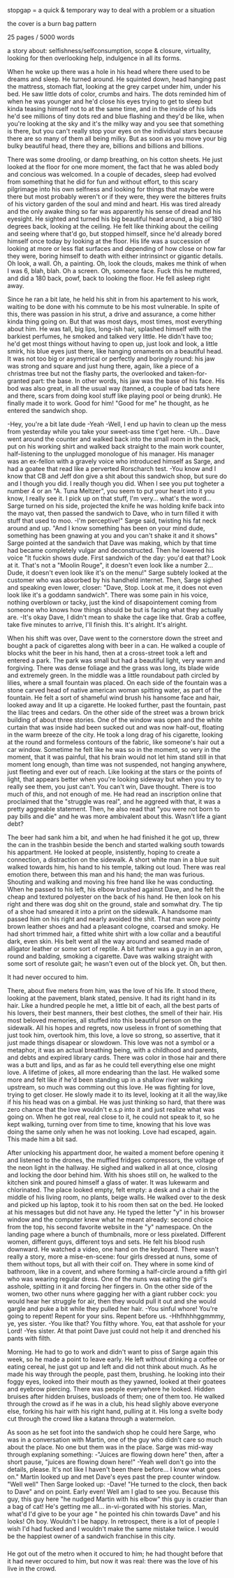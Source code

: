 stopgap = a quick & temporary way to deal with a problem or a situation

the cover is a burn bag pattern

25 pages / 5000 words

a story about: selfishness/selfconsumption, scope & closure, virtuality, looking for then overlooking help, indulgence in all its forms.

When he woke up there was a hole in his head where there used to be dreams and sleep. He turned around. He squinted down, head hanging past the mattress, stomach flat, looking at the grey carpet under him, under his bed. He saw little dots of color, crumbs and hairs. The dots reminded him of when he was younger and he'd close his eyes trying to get to sleep but kinda teasing himself not to at the same time, and in the inside of his lids he'd see millions of tiny dots red and blue flashing and they'd be like, when you're looking at the sky and it's the milky way and you see that something is there, but you can't really stop your eyes on the individual stars because there are so many of them all being milky. But as soon as you move your big bulky beautiful head, there they are, billions and billions and billions.

There was some drooling, or damp breathing, on his cotton sheets. He just looked at the floor for one more moment, the fact that he was abled body and concious was welcomed. In a couple of decades, sleep had evolved from something that he did for fun and without effort, to this scary pilgrimage into his own selfness and looking for things that maybe were there but most probably weren't or if they were, they were the bitteres fruits of his victory garden of the soul and mind and heart. His was tired already and the only awake thing so far was apparently his sense of dread and his eyesight. He sighted and turned his big beautiful head around, a big ol'180 degrees back, looking at the ceiling. He felt like thinking about the ceiling and seeing where that'd go, but stopped himself, since he'd already bored himself once today by looking at the floor. His life was a succession of looking at more or less flat surfaces and depending of how close or how far they were, boring himself to death with either intrinsinct or gigantic details. Oh look, a wall. Oh, a painting. Oh, look the clouds, makes me think of when I was 6, blah, blah. Oh a screen. Oh, someone face. Fuck this he muttered, and did a 180 back, powf, back to looking the floor. He fell asleep right away.

Since he ran a bit late, he held his shit in from his apartement to his work, waiting to be done with his commute to be his most vulnerable. In spite of this, there was passion in his strut, a drive and assurance, a come hither kinda thing going on. But that was most days, most times, most everything about him. He was tall, big lips, long-ish hair, splashed himself with the barkiest perfumes, he smoked and talked very little. He didn't have too; he'd get most things without having to open up, just look and look, a little smirk, his blue eyes just there, like hanging ornaments on a beautiful head. It was not too big or asymetrical or perfectly and boringly round: his jaw was strong and square and just hung there, again, like a piece of a christmas tree but not the flashy parts, the overlooked and taken-for-granted part: the base. In other words, his jaw was the base of his face. His bod was also great, in all the usual way (tanned, a couple of bad tats here and there, scars from doing kool stuff like playing pool or being drunk).
He finally made it to work. Good for him! "Good for me" he thought, as he entered the sandwich shop.

-Hey, you're a bit late dude
-Yeah
-Well, I end up havin to clean up the mess from yesterday while you take your sweet-ass time t'get here.
-Uh...
Dave went around the counter and walked back into the small room in the back, put on his working shirt and walked back straight to the main work counter, half-listening to the unplugged monologue of his manager. His manager was an ex-fellon with a gravely voice who introduced himself as Sarge, and had a goatee that read like a perverted Rorscharch test.
-You know and I know that CB and Jeff don give a shit about this sandwich shop, but sure do and I though you did. I really though you did. When I see you put togheter a number 4 or an "A. Tuna Meltzer", you seem to put your heart into it you know, I really see it. I pick up on that stuff, I'm very... what's the word...
Sarge turned on his side, projected the knife he was holding knife back into the mayo vat, then passed the sandwich to Dave, who in turn filled it with stuff that used to moo.
-I'm perceptive!" Sarge said, twisting his fat neck around and up. "And I know something has been on your mind dude, something has been gnawing at you and you can't shake it and it shows" Sarge pointed at the sandwich that Dave was making, which by that time had became completely vulgar and deconstructed. Then he lowered his voice "It fuckin shows dude. First sandwich of the day: you'd eat that? Look at it. That's not a "Moolin Rouge", it doesn't even look like a number 2... Dude, it doesn't even look like it's on the menu!" Sarge subtely looked at the customer who was absorbed by his handheld internet. Then, Sarge sighed and speaking even lower, closer: "Dave, Stop. Look at me, it does not even look like it's a goddamn sandwich". There was some pain in his voice, nothing overblown or tacky, just the kind of disapointement coming from someone who knows how things should be but is facing what they actually are.
-It's okay Dave, I didn't mean to shake the cage like that. Grab a coffee, take five minutes to arrive, I'll finish this. It's alright. It's alright.

When his shift was over, Dave went to the cornerstore down the street and bought a pack of cigarettes along with beer in a can. He walked a couple of blocks whit the beer in his hand, then at a cross-street took a left and entered a park. The park was small but had a beautiful light, very warm and forgiving. There was dense foliage and the grass was long, its blade wide and extremely green. In the middle was a little roundabout path circled by lilies, where a small fountain was placed. On each side of the fountain was a stone carved head of native american woman spitting water, as part of the fountain. He felt a sort of shameful wind brush his hansome face and hair, looked away and lit up a cigarette. He looked further, past the fountain, past the lilac trees and cedars. On the other side of the street was a brown brick building of about three stories. One of the window was open and the white curtain that was inside had been sucked out and was now half-out, floating in the warm breeze of the city. He took a long drag of his cigarette, looking at the round and formeless contours of the fabric, like someone's hair out a car window. Sometime he felt like he was so in the moment, so very in the moment, that it was painful, that his brain would not let him stand still in that moment long enough, than time was not suspended, not hanging anywhere, just fleeting and ever out of reach. Like looking at the stars or the points of light, that appears better when you're looking sideway but when you try to really see them, you just can't. You can't win, Dave thought. There is too much of _this_, and not enough of me. He had read an inscription online that proclaimed that the "struggle was real", and he aggreed with that, it was a pretty aggreable statement. Then, he also read that "you were not born to pay bills and die" and he was more ambivalent about this. Wasn't life a giant debt? 

The beer had sank him a bit, and when he had finished it he got up, threw the can in the trashbin beside the bench and started walking south towards his appartment. He looked at people, insistently, hoping to create a connection, a distraction on the sidewalk. A short white man in a blue suit walked towards him, his hand to his temple, talking out loud. There was real emotion there, between this man and his hand; the man was furious. Shouting and walking and moving his free hand like he was conducting. When he passed to his left, his elbow brushed against Dave, and he felt the cheap and textured polyester on the back of his hand. He then look on his right and there was dog shit on the ground, stale and somwhat dry. The tip of a shoe had smeared it into a print on the sidewalk. A handsome man passed him on his right and nearly avoided the shit. That man wore pointy brown leather shoes and had a pleasant cologne, coarsed and smoky. He had short trimmed hair, a fitted white shirt with a low collar and a beautiful dark, even skin. His belt went all the way around and seamed made of alligator leather or some sort of reptile. A bit further was a guy in an apron, round and balding, smoking a cigarette. Dave was walking straight with some sort of resolute gait; he wasn't even out of the block yet. Oh, but then.

It had never occured to him.

There, about five meters from him, was the love of his life. It stood there, looking at the pavement, blank stated, pensive. It had its right hand in its hair. Like a hundred people he met, a little bit of each, all the best parts of his lovers, their best manners, their best clothes, the smell of their hair. His most beloved memories, all stuffed into this beautiful person on the sidewalk. All his hopes and regrets, now useless in front of something that just took him, overtook him, this love, a love so strong, so assertive, that it just made things disapear or slowdown. This love was not a symbol or a metaphor, it was an actual breathing being, with a childhood and parents, and debts and expired library cards. There was color in those hair and there was a butt and lips, and as far as he could tell everything else one might love. A lifetime of jokes, all more endearing than the last. He walked some more and felt like if he'd been standing up in a shallow river walking upstream, so much was comming out this love. He was fighting for love, trying to get closer. He slowly made it to its level, looking at it all the way,like if his his head was on a gimbal. He was just thinking so hard, that there was zero chance that the love wouldn't e.s.p into it and just realize what was going on. When he got real, real close to it, he could not speak to it, so he kept walking, turning over from time to time, knowing that his love was doing the same only when he was not looking. Love had escaped, again. This made him a bit sad.

After unlocking his appartment door, he waited a moment before opening it and listened to the drones, the muffled fridges compressors, the voltage of the neon light in the hallway. He sighed and walked in all at once, closing and locking the door behind him. With his shoes still on, he walked to the kitchen sink and poured himself a glass of water. It was lukewarm and chlorinated. The place looked empty, felt empty: a desk and a chair in the middle of his living room, no plants, beige walls. He walked over to the desk and picked up his laptop, took it to his room then sat on the bed. He looked at his messages but did not have any. He typed the letter "y" in his browser window and the computer knew what he meant already: second choice from the top, his second favorite website in the "y" namespace. On the landing page where a bunch of thumbnails, more or less pixelated. Different women, different guys, different toys and sets. He felt his blood rush downward. He watched a video, one hand on the keyboard. There wasn't really a story, more a mise-en-scene: four girls dressed at nuns, some of them without tops, but all with their coif on. They where in some kind of bathroom, like in a covent, and where forming a half-circle around a fifth girl who was wearing regular dress. One of the nuns was eating the girl's asshole, spitting in it and forcing her fingers in. On the other side of the women, two other nuns where gagging her with a giant rubber cock: you would hear her struggle for air, then they would pull it out and she would gargle and puke a bit while they pulled her hair.
-You sinful whore! You're going to repent! Repent for your sins. Repent before us.
-Hhfhhhhggmmmy, ye, yes sister.
-You like that? You filthy whore. You, eat that asshole for your Lord!
-Yes sister.
At that point Dave just could not help it and drenched his pants with filth.

Morning. He had to go to work and didn't want to piss of Sarge again this week, so he made a point to leave early. He left without drinking a coffee or eating cereal, he just got up and left and did not think about much. As he made his way through the people, past them, brushing. he looking into their foggy eyes, looked into their mouth as they yawned, looked at their goatees and eyebrow piercing. There was people everywhere he looked. Hidden bruises after hidden bruises, busloads of them; one of them too. He walked through the crowd as if he was in a club, his head slighly above everyone else, forking his hair with his right hand, pulling at it. His long a svelte body cut through the crowd like a katana through a watermelon.

As soon as he set foot into the sandwich shop he could here Sarge, who was in a conversation with Martin, one of the guy who didn't care so much about the place. No one but them was in the place. Sarge was mid-way through explaning something:
-"Juices are flowing down here" then, after a short pause, "juices are flowing down here!"
-Yeah well don't go into the details, please. It's not like I haven't been there before... I know what goes on." Martin looked up and met Dave's eyes past the prep counter window. "Well well"
Then Sarge looked up:
-Dave! "He turned to the clock, then back to Dave" and on point. Early even! Well am I glad to see you. Because this guy, this guy here "he nudged Martin with his elbow" this guy is crazier than a bag of cat! He's getting me all... in-vi-gorated with his stories. Man, what'd I'd give to be your age " he pointed his chin towards Dave" and his looks! Oh boy. Wouldn't I be happy. In retrospect, there is a lot of people I wish I'd had fucked and I wouldn't make the same mistake twiice. I would be the happiest owner of a sandwich franchise in this city.


#####
He got out of the metro when it occured to him; he had thought before that it had never occured to him, but now it was real: there was the love of his live in the crowd.
